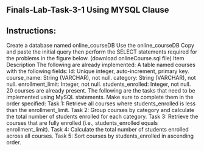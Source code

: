 ## Finals-Lab-Task-3-1  Using MYSQL Clause
## Instructions:
Create a database named online_courseDB
Use the online_courseDB
Copy and paste the initial query then perform the SELECT statements required for the problems in the figure below. (download onlineCourse.sql file)
Item Description
The following are already implemented:
A table named courses with the following fields:
Id: Unique integer, auto-increment, primary key.
course_name: String (VARCHAR), not null.
category: String (VARCHAR), not null.
enrollment_limit: Integer, not null.
students_enrolled: Integer, not null.
20 courses are already present.
The following are the tasks that need to be implemented using MySQL statements. Make sure to complete them in the order specified:
Task 1: Retrieve all courses where students_enrolled is less than the enrollment_limit.
Task 2: Group courses by category and calculate the total number of students enrolled for each category.
Task 3: Retrieve the courses that are fully enrolled (i.e., students_enrolled equals enrollment_limit).
Task 4: Calculate the total number of students enrolled across all courses.
Task 5: Sort courses by students_enrolled in ascending order.
